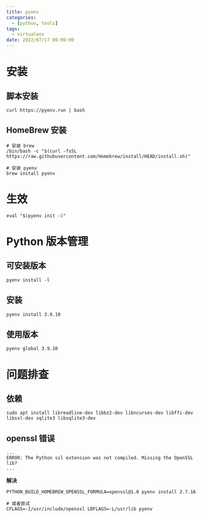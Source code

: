 ```yaml
---
title: pyenv
categories: 
  - [python, tools]
tags:
  - virtualenv
date: 2022/07/17 00:00:00
---
```


# 安装

## 脚本安装

```shell
curl https://pyenv.run | bash
```

## HomeBrew 安装

```shell
# 安装 brew
/bin/bash -c "$(curl -fsSL https://raw.githubusercontent.com/Homebrew/install/HEAD/install.sh)"

# 安装 pyenv
brew install pyenv
```

# 生效

```shell
eval "$(pyenv init -)"
```

# Python 版本管理

## 可安装版本

```shell
pyenv install -l
```

## 安装

```shell
pyenv install 3.9.10
```

## 使用版本

```shell
pyenv global 3.9.10
```

# 问题排查

## 依赖

```shell
sudo apt install libreadline-dev libbz2-dev libncurses-dev libffi-dev libssl-dev sqlite3 libsqlite3-dev
```

## openssl 错误

```shell
...
ERROR: The Python ssl extension was not compiled. Missing the OpenSSL lib?
...
```

**解决**

```shell
PYTHON_BUILD_HOMEBREW_OPENSSL_FORMULA=openssl@1.0 pyenv install 2.7.16

# 或者尝试
CFLAGS=-I/usr/include/openssl LDFLAGS=-L/usr/lib pyenv
```

